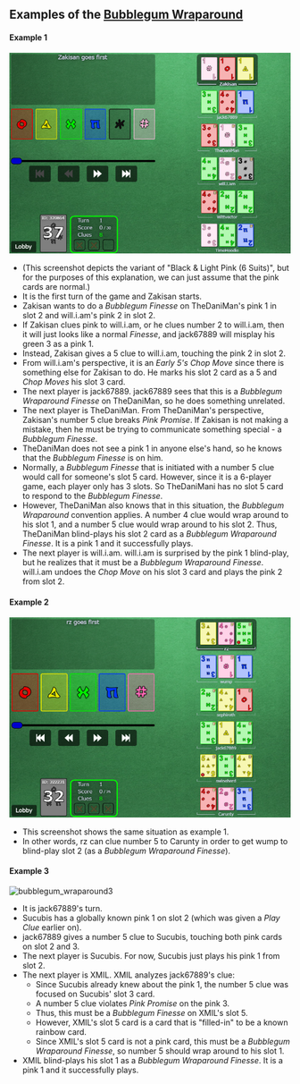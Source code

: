 ## Examples of the [Bubblegum Wraparound](../variant-specific/Pink.md#the-bubblegum-wraparound)

#### Example 1

![bubblegum_wraparound](https://raw.githubusercontent.com/Zamiell/hanabi-conventions/master/img/examples/bubblegum_wraparound.png)

- (This screenshot depicts the variant of "Black & Light Pink (6 Suits)", but for the purposes of this explanation, we can just assume that the pink cards are normal.)
- It is the first turn of the game and Zakisan starts.
- Zakisan wants to do a *Bubblegum Finesse* on TheDaniMan's pink 1 in slot 2 and will.i.am's pink 2 in slot 2.
- If Zakisan clues pink to will.i.am, or he clues number 2 to will.i.am, then it will just looks like a normal *Finesse*, and jack67889 will misplay his green 3 as a pink 1.
- Instead, Zakisan gives a 5 clue to will.i.am, touching the pink 2 in slot 2.
- From will.i.am's perspective, it is an *Early 5's Chop Move* since there is something else for Zakisan to do. He marks his slot 2 card as a 5 and *Chop Moves* his slot 3 card.
- The next player is jack67889. jack67889 sees that this is a *Bubblegum Wraparound Finesse* on TheDaniMan, so he does something unrelated.
- The next player is TheDaniMan. From TheDaniMan's perspective, Zakisan's number 5 clue breaks *Pink Promise*. If Zakisan is not making a mistake, then he must be trying to communicate something special - a *Bubblegum Finesse*.
- TheDaniMan does not see a pink 1 in anyone else's hand, so he knows that the *Bubblegum Finesse* is on him.
- Normally, a *Bubblegum Finesse* that is initiated with a number 5 clue would call for someone's slot 5 card. However, since it is a 6-player game, each player only has 3 slots. So TheDaniMani has no slot 5 card to respond to the *Bubblegum Finesse*.
- However, TheDaniMan also knows that in this situation, the *Bubblegum Wraparound* convention applies. A number 4 clue would wrap around to his slot 1, and a number 5 clue would wrap around to his slot 2. Thus, TheDaniMan blind-plays his slot 2 card as a *Bubblegum Wraparound Finesse*. It is a pink 1 and it successfully plays.
- The next player is will.i.am. will.i.am is surprised by the pink 1 blind-play, but he realizes that it must be a *Bubblegum Wraparound Finesse*. will.i.am undoes the *Chop Move* on his slot 3 card and plays the pink 2 from slot 2.

#### Example 2

![bubblegum_wraparound2](https://raw.githubusercontent.com/Zamiell/hanabi-conventions/master/img/examples/bubblegum_wraparound2.png)

- This screenshot shows the same situation as example 1.
- In other words, rz can clue number 5 to Carunty in order to get wump to blind-play slot 2 (as a *Bubblegum Wraparound Finesse*).

#### Example 3

![bubblegum_wraparound3](https://raw.githubusercontent.com/Zamiell/hanabi-conventions/master/img/examples/bubblegum_wraparound3.png)

- It is jack67889's turn.
- Sucubis has a globally known pink 1 on slot 2 (which was given a *Play Clue* earlier on).
- jack67889 gives a number 5 clue to Sucubis, touching both pink cards on slot 2 and 3.
- The next player is Sucubis. For now, Sucubis just plays his pink 1 from slot 2.
- The next player is XMIL. XMIL analyzes jack67889's clue:
  - Since Sucubis already knew about the pink 1, the number 5 clue was focused on Sucubis' slot 3 card.
  - A number 5 clue violates *Pink Promise* on the pink 3.
  - Thus, this must be a *Bubblegum Finesse* on XMIL's slot 5.
  - However, XMIL's slot 5 card is a card that is "filled-in" to be a known rainbow card.
  - Since XMIL's slot 5 card is not a pink card, this must be a *Bubblegum Wraparound Finesse*, so number 5 should wrap around to his slot 1.
- XMIL blind-plays his slot 1 as a *Bubblegum Wraparound Finesse*. It is a pink 1 and it successfully plays.
